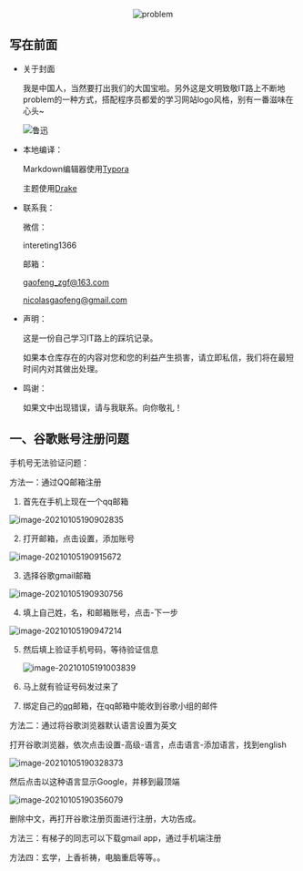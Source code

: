 <div align=center>

![problem](https://gitee.com/zgf1366/pic_store/raw/master/img/20210105185742.jpeg)

</div>

## 写在前面

- 关于封面

  我是中国人，当然要打出我们的大国宝啦。另外这是文明致敬IT路上不断地problem的一种方式，搭配程序员都爱的学习网站logo风格，别有一番滋味在心头~

  ![鲁迅](https://gitee.com/zgf1366/pic_store/raw/master/img/20210105185709.jpeg)

  

- 本地编译：

  Markdown编辑器使用[Typora](https://typora.io/)

  主题使用[Drake](https://theme.typora.io/theme/Drake/)

  

- 联系我：

  微信：

  intereting1366

  邮箱：

  gaofeng_zgf@163.com

  nicolasgaofeng@gmail.com

  

- 声明：

  这是一份自己学习IT路上的踩坑记录。

  如果本仓库存在的内容对您和您的利益产生损害，请立即私信，我们将在最短时间内对其做出处理。

  

- 鸣谢：

  如果文中出现错误，请与我联系。向你敬礼！


## 一、谷歌账号注册问题

手机号无法验证问题：

方法一：通过QQ邮箱注册

1. 首先在手机上现在一个qq邮箱

![image-20210105190902835](https://gitee.com/zgf1366/pic_store/raw/master/img/20210105190902.png)

2. 打开邮箱，点击设置，添加账号

![image-20210105190915672](https://gitee.com/zgf1366/pic_store/raw/master/img/20210105190915.png)

3. 选择谷歌gmail邮箱

![image-20210105190930756](https://gitee.com/zgf1366/pic_store/raw/master/img/20210105190930.png)

4. 填上自己姓，名，和邮箱账号，点击-下一步

![image-20210105190947214](https://gitee.com/zgf1366/pic_store/raw/master/img/20210105190947.png)

5. 然后填上验证手机号码，等待验证信息

   ![image-20210105191003839](https://gitee.com/zgf1366/pic_store/raw/master/img/20210105191003.png)

6. 马上就有验证号码发过来了

7. 绑定自己的[qq](https://www.pconline.com.cn/tlist/818.html)邮箱，在qq邮箱中能收到谷歌小组的邮件

方法二：通过将谷歌浏览器默认语言设置为英文

打开谷歌浏览器，依次点击设置-高级-语言，点击语言-添加语言，找到english

![image-20210105190328373](https://gitee.com/zgf1366/pic_store/raw/master/img/20210105190328.png)

然后点击以这种语言显示Google，并移到最顶端

![image-20210105190356079](https://gitee.com/zgf1366/pic_store/raw/master/img/20210105190356.png)

删除中文，再打开谷歌注册页面进行注册，大功告成。

方法三：有梯子的同志可以下载gmail app，通过手机端注册

方法四：玄学，上香祈祷，电脑重启等等。。